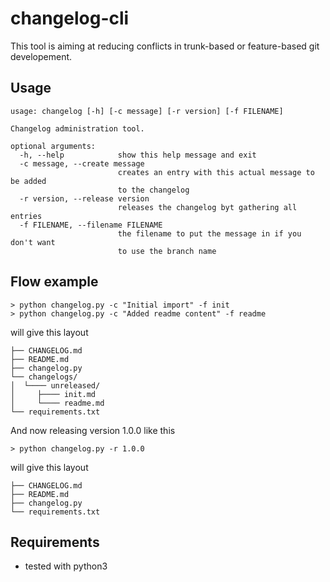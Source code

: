# changelog-cli

This tool is aiming at reducing conflicts in trunk-based or feature-based git developement.

## Usage

```text
usage: changelog [-h] [-c message] [-r version] [-f FILENAME]

Changelog administration tool.

optional arguments:
  -h, --help            show this help message and exit
  -c message, --create message
                        creates an entry with this actual message to be added
                        to the changelog
  -r version, --release version
                        releases the changelog byt gathering all entries
  -f FILENAME, --filename FILENAME
                        the filename to put the message in if you don't want
                        to use the branch name

```

## Flow example 

```shell
> python changelog.py -c "Initial import" -f init
> python changelog.py -c "Added readme content" -f readme
```

will give this layout

```text
├── CHANGELOG.md
├── README.md
├── changelog.py
└── changelogs/
│  └──── unreleased/
│     ├──── init.md
│     └──── readme.md
└── requirements.txt
```

And now releasing version 1.0.0 like this

```shell
> python changelog.py -r 1.0.0
```

will give this layout

```text
├── CHANGELOG.md
├── README.md
├── changelog.py
└── requirements.txt
```

## Requirements

* tested with python3
